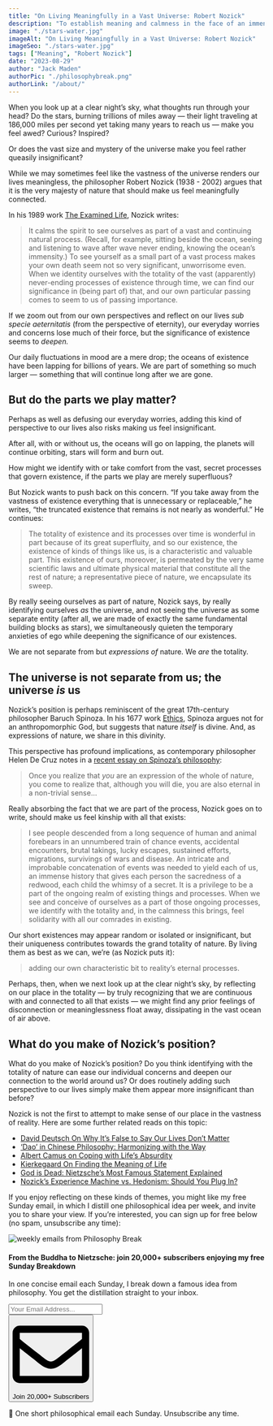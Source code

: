 ```yaml
---
title: "On Living Meaningfully in a Vast Universe: Robert Nozick"
description: "To establish meaning and calmness in the face of an immense, mysterious reality, the philosopher Robert Nozick argues that we should view our lives as part of a vast and continuing natural process."
image: "./stars-water.jpg"
imageAlt: "On Living Meaningfully in a Vast Universe: Robert Nozick"
imageSeo: "./stars-water.jpg"
tags: ["Meaning", "Robert Nozick"]
date: "2023-08-29"
author: "Jack Maden"
authorPic: "./philosophybreak.png"
authorLink: "/about/"
---
```


<span class="big-letter">W</span>hen you look up at a clear night’s sky, what thoughts run through your head? Do the stars, burning trillions of miles away — their light traveling at 186,000 miles per second yet taking many years to reach us — make you feel awed? Curious? Inspired?

Or does the vast size and mystery of the universe make you feel rather queasily insignificant? 

While we may sometimes feel like the vastness of the universe renders our lives meaningless, the philosopher Robert Nozick (1938 - 2002) argues that it is the very majesty of nature that should make us feel meaningfully connected. 

In his 1989 work <a target="_blank" rel="noopener noreferrer sponsored" href="https://www.amazon.com/Examined-Life-Philosophical-Meditations/dp/0671725017?&linkCode=ll1&tag=philosophybre-20&linkId=1ae32dc0b5fe3054fc25480ff7649b03&language=en_US&ref_=as_li_ss_tl">The Examined Life</a>, Nozick writes:

>It calms the spirit to see ourselves as part of a vast and continuing natural process. (Recall, for example, sitting beside the ocean, seeing and listening to wave after wave never ending, knowing the ocean’s immensity.) To see yourself as a small part of a vast process makes your own death seem not so very significant, unworrisome even. When we identity ourselves with the totality of the vast (apparently) never-ending processes of existence through time, we can find our significance in (being part of) that, and our own particular passing comes to seem to us of passing importance.

If we zoom out from our own perspectives and reflect on our lives _sub specie aeternitatis_ (from the perspective of eternity), our everyday worries and concerns lose much of their force, but the significance of existence seems to _deepen._ 

Our daily fluctuations in mood are a mere drop; the oceans of existence have been lapping for billions of years. We are part of something so much larger — something that will continue long after we are gone. 

## But do the parts we play matter?

<span class="big-letter">P</span>erhaps as well as defusing our everyday worries, adding this kind of perspective to our lives also risks making us feel insignificant. 

After all, with or without us, the oceans will go on lapping, the planets will continue orbiting, stars will form and burn out.

How might we identify with or take comfort from the vast, secret processes that govern existence, if the parts we play are merely superfluous? 

But Nozick wants to push back on this concern. “If you take away from the vastness of existence everything that is unnecessary or replaceable,” he writes, “the truncated existence that remains is not nearly as wonderful.” He continues: 

>The totality of existence and its processes over time is wonderful in part because of its great superfluity, and so our existence, the existence of kinds of things like us, is a characteristic and valuable part. This existence of ours, moreover, is permeated by the very same scientific laws and ultimate physical material that constitute all the rest of nature; a representative piece of nature, we encapsulate its sweep.

By really seeing ourselves as part of nature, Nozick says, by really identifying ourselves _as_ the universe, and not seeing the universe as some separate entity (after all, we are made of exactly the same fundamental building blocks as stars), we simultaneously quieten the temporary anxieties of ego while deepening the significance of our existences.  

We are not separate from but _expressions of_ nature. We _are_ the totality.

## The universe is not separate from us; the universe _is_ us

<span class="big-letter">N</span>ozick’s position is perhaps reminiscent of the great 17th-century philosopher Baruch Spinoza. In his 1677 work <a target="_blank" rel="noopener noreferrer sponsored" href="http://www.amazon.com/gp/product/0140435719/ref=as_li_tl?ie=UTF8&tag=philosophybre-20&camp=1789&creative=9325&linkCode=as2&creativeASIN=0140435719&linkId=40b9b0a44d0cbd360115ad7e2861c3bd">Ethics</a>, Spinoza argues not for an anthropomorphic God, but suggests that nature _itself_ is divine. And, as expressions of nature, we share in this divinity. 

This perspective has profound implications, as contemporary philosopher Helen De Cruz notes in a <a target="_blank" rel="noopener noreferrer" href="https://aeon.co/essays/how-to-face-the-climate-crisis-with-spinoza-and-self-knowledge">recent essay on Spinoza’s philosophy</a>:

>Once you realize that _you_ are an expression of the whole of nature, you come to realize that, although you will die, you are also eternal in a non-trivial sense...

Really absorbing the fact that we are part of the process, Nozick goes on to write, should make us feel kinship with all that exists:

>I see people descended from a long sequence of human and animal forebears in an unnumbered train of chance events, accidental encounters, brutal takings, lucky escapes, sustained efforts, migrations, survivings of wars and disease. An intricate and improbable concatenation of events was needed to yield each of us, an immense history that gives each person the sacredness of a redwood, each child the whimsy of a secret. It is a privilege to be a part of the ongoing realm of existing things and processes. When we see and conceive of ourselves as a part of those ongoing processes, we identify with the totality and, in the calmness this brings, feel solidarity with all our comrades in existing.

Our short existences may appear random or isolated or insignificant, but their uniqueness contributes towards the grand totality of nature. By living them as best as we can, we’re (as Nozick puts it):

>adding our own characteristic bit to reality’s eternal processes.

Perhaps, then, when we next look up at the clear night’s sky, by reflecting on our place in the totality — by truly recognizing that we are continuous with and connected to all that exists — we might find any prior feelings of disconnection or meaninglessness float away, dissipating in the vast ocean of air above.

## What do you make of Nozick’s position?

<span class="big-letter">W</span>hat do you make of Nozick’s position? Do you think identifying with the totality of nature can ease our individual concerns and deepen our connection to the world around us? Or does routinely adding such perspective to our lives simply make them appear more insignificant than before?

Nozick is not the first to attempt to make sense of our place in the vastness of reality. Here are some further related reads on this topic: 

- [David Deutsch On Why It’s False to Say Our Lives Don’t Matter](/articles/david-deutsch-on-why-its-false-to-say-our-existence-is-insignificant/)
- [‘Dao’ in Chinese Philosophy: Harmonizing with the Way](/articles/dao-in-chinese-philosophy-harmonizing-with-the-way/)
- [Albert Camus on Coping with Life’s Absurdity](/articles/absurdity-with-camus/)
- [Kierkegaard On Finding the Meaning of Life](/articles/kierkegaard-on-finding-the-meaning-of-life/)
- [God is Dead: Nietzsche’s Most Famous Statement Explained](/articles/god-is-dead-nietzsche-famous-statement-explained/)
- [Nozick’s Experience Machine vs. Hedonism: Should You Plug In?](/articles/nozick-experience-machine-vs-hedonism-should-you-plug-in/)

If you enjoy reflecting on these kinds of themes, you might like my free Sunday email, in which I distill one philosophical idea per week, and invite you to share your view. If you’re interested, you can sign up for free below (no spam, unsubscribe any time):

<!--big subscribe-->
<div class="course-promo darkradial-background subscribe text-center">
    <img src="/static/6313d50bc32799a6c869239128784c7b/e7f7a/weekly-break.webp" alt="weekly emails from Philosophy Break">
    <h4>From the Buddha to Nietzsche: join 20,000+ subscribers enjoying my free Sunday Breakdown</h4>
    <p class="small-grey-font no-mar-bottom">In one concise email each Sunday, I break down a famous idea from philosophy. You get the distillation straight to your inbox.</p>
    <div class="small-pad-top">
        <form action="https://app.convertkit.com/forms/5812400/subscriptions" method="post" data-sv-form="5812400" data-uid="be0e52d3c0" data-format="inline" data-version="6" data-options="{&quot;settings&quot;:{&quot;after_subscribe&quot;:{&quot;action&quot;:&quot;message&quot;,&quot;success_message&quot;:&quot;Thank you, philosopher! Your welcome email will land in your inbox shortly.&quot;,&quot;redirect_url&quot;:&quot;https://philosophybreak.com/thank-you/&quot;},&quot;analytics&quot;:{&quot;google&quot;:null,&quot;fathom&quot;:null,&quot;facebook&quot;:null,&quot;segment&quot;:null,&quot;pinterest&quot;:null,&quot;sparkloop&quot;:null,&quot;googletagmanager&quot;:null},&quot;modal&quot;:{&quot;trigger&quot;:&quot;timer&quot;,&quot;scroll_percentage&quot;:null,&quot;timer&quot;:5,&quot;devices&quot;:&quot;all&quot;,&quot;show_once_every&quot;:15},&quot;powered_by&quot;:{&quot;show&quot;:false,&quot;url&quot;:&quot;https://convertkit.com/features/forms?utm_campaign=poweredby&amp;utm_content=form&amp;utm_medium=referral&amp;utm_source=dynamic&quot;},&quot;recaptcha&quot;:{&quot;enabled&quot;:false},&quot;return_visitor&quot;:{&quot;action&quot;:&quot;show&quot;,&quot;custom_content&quot;:&quot;&quot;},&quot;slide_in&quot;:{&quot;display_in&quot;:&quot;bottom_right&quot;,&quot;trigger&quot;:&quot;timer&quot;,&quot;scroll_percentage&quot;:null,&quot;timer&quot;:5,&quot;devices&quot;:&quot;all&quot;,&quot;show_once_every&quot;:15},&quot;sticky_bar&quot;:{&quot;display_in&quot;:&quot;top&quot;,&quot;trigger&quot;:&quot;timer&quot;,&quot;scroll_percentage&quot;:null,&quot;timer&quot;:5,&quot;devices&quot;:&quot;all&quot;,&quot;show_once_every&quot;:15}},&quot;version&quot;:&quot;6&quot;}" min-width="400 500 600 700 800">
        <div data-style="clean"><ul data-element="errors" data-group="alert"></ul><div data-element="fields" data-stacked="false">
            <div>
                <input name="email_address" aria-label="Your Email Address..." placeholder="Your Email Address..." required type="email" />
            </div>
            <button class="button primary" type="submit" data-element="submit"><div><div></div><div></div><div></div></div><span><svg xmlns="http://www.w3.org/2000/svg" viewBox="0 0 512 512"><path d="M464 64H48C21.49 64 0 85.49 0 112v288c0 26.51 21.49 48 48 48h416c26.51 0 48-21.49 48-48V112c0-26.51-21.49-48-48-48zm0 48v40.805c-22.422 18.259-58.168 46.651-134.587 106.49-16.841 13.247-50.201 45.072-73.413 44.701-23.208.375-56.579-31.459-73.413-44.701C106.18 199.465 70.425 171.067 48 152.805V112h416zM48 400V214.398c22.914 18.251 55.409 43.862 104.938 82.646 21.857 17.205 60.134 55.186 103.062 54.955 42.717.231 80.509-37.199 103.053-54.947 49.528-38.783 82.032-64.401 104.947-82.653V400H48z"/></svg>Join 20,000+ Subscribers</span></button>
            </div>
            </div>
        </form>
        <p class="tiny-mar-top no-mar-bottom review-font">💭 One short philosophical email each Sunday. Unsubscribe any time.</p>
    </div>
</div>